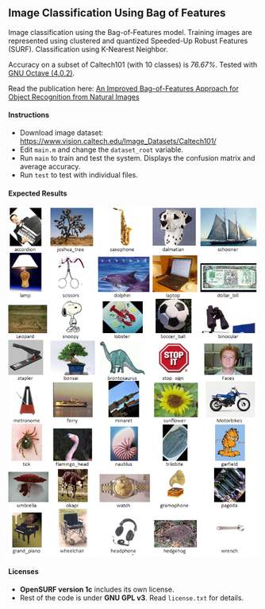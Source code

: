## Image Classification Using Bag of Features

Image classification using the Bag-of-Features model. Training images are represented using clustered and quantized Speeded-Up Robust Features (SURF). Classification using K-Nearest Neighbor.

Accuracy on a subset of Caltech101 (with 10 classes) is *76.67%*. Tested with [GNU Octave (4.0.2)](https://www.gnu.org/software/octave/).

Read the publication here: [An Improved Bag-of-Features Approach for Object Recognition from Natural Images](http://www.ijcaonline.org/archives/volume151/number10/26267-2016911916)

#### Instructions

- Download image dataset: https://www.vision.caltech.edu/Image_Datasets/Caltech101/
- Edit `main.m` and change the `dataset_root` variable.
- Run `main` to train and test the system. Displays the confusion matrix and average accuracy.
- Run `test` to test with individual files.

#### Expected Results
![alt text](img/01.png)

#### Licenses
- **OpenSURF version 1c** includes its own license.
- Rest of the code is under **GNU GPL v3**. Read `license.txt` for details.
